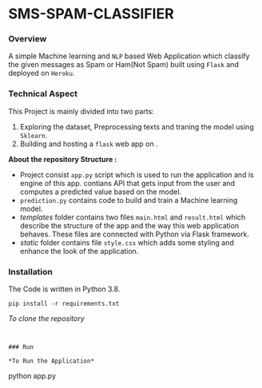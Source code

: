 # SMS-SPAM-CLASSIFIER


### Overview

A simple Machine learning and `NLP` based Web Application which classify the given messages as Spam or Ham(Not Spam) built using `Flask` and deployed on `Heroku`.

 ### Technical Aspect
 
 This Project is mainly divided into two parts:
 
 1. Exploring the dataset, Preprocessing texts and traning the model using `Sklearn`.
 2. Building and hosting a `flask` web app on .


**About the repository Structure :**

- Project consist `app.py` script which is used to run the application and is engine of this app. contians API that gets input from the user and computes a predicted value based on the model.
- `prediction.py` contains code to build and train a Machine learning model.
- *templates* folder contains two files `main.html` and `result.html` which describe the structure of the app and the way this web application behaves. These files are connected with Python via Flask framework.  
- *static* folder contains file `style.css` which adds some styling and enhance the look of the application. 


### Installation

The Code is written in Python 3.8.

```
pip install -r requirements.txt 
```

*To clone the repository*

```


### Run 

*To Run the Application*

```
python app.py
```






